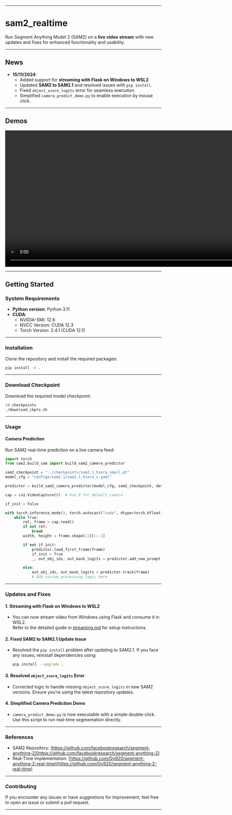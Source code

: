 
---

# sam2_realtime

Run Segment Anything Model 2 (SAM2) on a **live video stream** with new updates and fixes for enhanced functionality and usability.

---

## News

- **15/11/2024**:  
  - Added support for **streaming with Flask on Windows to WSL2**.
  - Updated **SAM2 to SAM2.1** and resolved issues with `pip install`.
  - Fixed `object_score_logits` error for seamless execution.
  - Simplified `camera_predict_demo.py` to enable execution by mouse click.

---

## Demos
<div align="center">
<p align="center">
<video src="sam2_realtime/realtime.mp4" width="880" controls>
Your browser does not support the video tag.
</video>
</p>
</div>

---

## Getting Started

### **System Requirements**
- **Python version**: Python 3.11
- **CUDA**:
  - NVIDIA-SMI: 12.6
  - NVCC Version: CUDA 12.3
  - Torch Version: 2.4.1 (CUDA 12.1)

---

### **Installation**

Clone the repository and install the required packages:
```bash
pip install -e .
```

---

### **Download Checkpoint**
Download the required model checkpoint:

```bash
cd checkpoints
./download_ckpts.sh
```

---

### **Usage**

#### Camera Prediction

Run SAM2 real-time prediction on a live camera feed:
```python
import torch
from sam2.build_sam import build_sam2_camera_predictor

sam2_checkpoint = "../checkpoints/sam2.1_hiera_small.pt"
model_cfg = "configs/sam2.1/sam2.1_hiera_s.yaml"

predictor = build_sam2_camera_predictor(model_cfg, sam2_checkpoint, device=device)

cap = cv2.VideoCapture(0)  # Use 0 for default camera

if_init = False

with torch.inference_mode(), torch.autocast("cuda", dtype=torch.bfloat16):
    while True:
        ret, frame = cap.read()
        if not ret:
            break
        width, height = frame.shape[:2][::-1]

        if not if_init:
            predictor.load_first_frame(frame)
            if_init = True
            _, out_obj_ids, out_mask_logits = predictor.add_new_prompt("Your Prompt Here")

        else:
            out_obj_ids, out_mask_logits = predictor.track(frame)
            # Add custom processing logic here
```

---

### **Updates and Fixes**

#### 1. **Streaming with Flask on Windows to WSL2**
   - You can now stream video from Windows using Flask and consume it in WSL2.  
     Refer to the detailed guide in [streaming.md](./streaming.md) for setup instructions.

#### 2. **Fixed SAM2 to SAM2.1 Update Issue**
   - Resolved the `pip install` problem after updating to SAM2.1. If you face any issues, reinstall dependencies using:
     ```bash
     pip install --upgrade .
     ```

#### 3. **Resolved `object_score_logits` Error**
   - Corrected logic to handle missing `object_score_logits` in new SAM2 versions. Ensure you're using the latest repository updates.

#### 4. **Simplified Camera Prediction Demo**
   - `camera_predict_demo.py` is now executable with a simple double-click. Use this script to run real-time segmentation directly.

---

### **References**

- SAM2 Repository: [https://github.com/facebookresearch/segment-anything-2](https://github.com/facebookresearch/segment-anything-2)
- Real-Time Implementation: [https://github.com/Gy920/segment-anything-2-real-time](https://github.com/Gy920/segment-anything-2-real-time)

---

### **Contributing**
If you encounter any issues or have suggestions for improvement, feel free to open an issue or submit a pull request.

---
